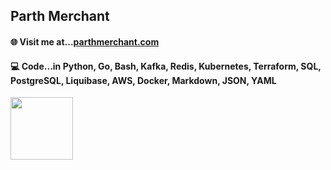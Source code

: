 ## Parth Merchant

#### 🌐 Visit me at...[parthmerchant.com](https://parthmerchant.com)
#### 💻 Code...in Python, Go, Bash, Kafka, Redis, Kubernetes, Terraform, SQL, PostgreSQL, Liquibase, AWS, Docker, Markdown, JSON, YAML<br>

<img src="https://media1.giphy.com/media/v1.Y2lkPTc5MGI3NjExczl2aDB5M3Rrc3hncXk2eWRvajd5cjNxNGg3NDU0dXA5YjB2ZjdmMiZlcD12MV9pbnRlcm5hbF9naWZfYnlfaWQmY3Q9Zw/mCRJDo24UvJMA/giphy.gif" height="100"></img>
